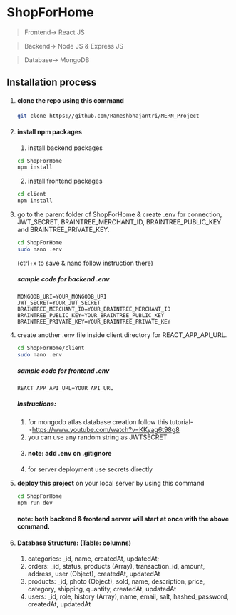 # ShopForHome

> Frontend-> React JS

> Backend-> Node JS & Express JS

> Database-> MongoDB

## Installation process

1. #### clone the repo using this command
   ```bash
   git clone https://github.com/Rameshbhajantri/MERN_Project
   ```
2. #### install npm packages
   1. install backend packages
   ```bash
   cd ShopForHome
   npm install
   ```
   2. install frontend packages
   ```bash
   cd client
   npm install
   ```
3. go to the parent folder of ShopForHome & create .env for connection, JWT_SECRET, BRAINTREE_MERCHANT_ID, BRAINTREE_PUBLIC_KEY and BRAINTREE_PRIVATE_KEY.

   ```bash
   cd ShopForHome
   sudo nano .env
   ```

   (ctrl+x to save & nano follow instruction there)

   ##### sample code for backend .env

   ```env
   MONGODB_URI=YOUR_MONGODB_URI
   JWT_SECRET=YOUR_JWT_SECRET
   BRAINTREE_MERCHANT_ID=YOUR_BRAINTREE_MERCHANT_ID
   BRAINTREE_PUBLIC_KEY=YOUR_BRAINTREE_PUBLIC_KEY
   BRAINTREE_PRIVATE_KEY=YOUR_BRAINTREE_PRIVATE_KEY
   ```

4. create another .env file inside client directory for REACT_APP_API_URL.

   ```bash
   cd ShopForHome/client
   sudo nano .env
   ```

   ##### sample code for frontend .env

   ```env
   REACT_APP_API_URL=YOUR_API_URL
   ```

   ##### Instructions:

   1. for mongodb atlas database creation follow this tutorial->https://www.youtube.com/watch?v=KKyag6t98g8
   2. you can use any random string as JWTSECRET
   3. #### note: add .env on .gitignore
   4. for server deployment use secrets directly

5. <b>deploy this project</b> on your local server by using this command

   ```bash
   cd ShopForHome
   npm run dev
   ```

   #### note: both backend & frontend server will start at once with the above command.

6. #### Database Structure: (Table: columns)
   1. categories: \_id, name, createdAt, updatedAt;
   2. orders: \_id, status, products (Array), transaction_id, amount, address, user (Object), createdAt, updatedAt
   3. products: \_id, photo (Object), sold, name, description, price, category, shipping, quantity, createdAt, updatedAt
   4. users: \_id, role, history (Array), name, email, salt, hashed_password, createdAt, updatedAt


